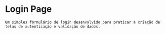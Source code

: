 # Login Page

    Um simples formulário de login desenvolvido para praticar a criação de telas de autenticação e validação de dados.
